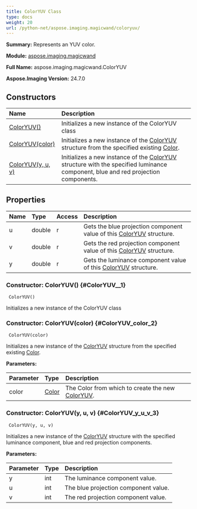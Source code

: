 ```yaml
---
title: ColorYUV Class
type: docs
weight: 20
url: /python-net/aspose.imaging.magicwand/coloryuv/
---
```


**Summary:** Represents an YUV color.

**Module:** [aspose.imaging.magicwand](/imaging/python-net/aspose.imaging.magicwand/)

**Full Name:** aspose.imaging.magicwand.ColorYUV

**Aspose.Imaging Version:** 24.7.0

## **Constructors**
| **Name** | **Description** |
| :- | :- |
| [ColorYUV()](#ColorYUV__1) | Initializes a new instance of the ColorYUV class |
| [ColorYUV(color)](#ColorYUV_color_2) | Initializes a new instance of the [ColorYUV](/imaging/python-net/aspose.imaging.magicwand/coloryuv/) structure from the specified existing [Color](/imaging/python-net/aspose.imaging/color/). |
| [ColorYUV(y, u, v)](#ColorYUV_y_u_v_3) | Initializes a new instance of the [ColorYUV](/imaging/python-net/aspose.imaging.magicwand/coloryuv/) structure with the specified luminance component, blue and red projection components. |
## **Properties**
| **Name** | **Type** | **Access** | **Description** |
| :- | :- | :- | :- |
| u | double | r | Gets the blue projection component value of this [ColorYUV](/imaging/python-net/aspose.imaging.magicwand/coloryuv/) structure. |
| v | double | r | Gets the red projection component value of this [ColorYUV](/imaging/python-net/aspose.imaging.magicwand/coloryuv/) structure. |
| y | double | r | Gets the luminance component value of this [ColorYUV](/imaging/python-net/aspose.imaging.magicwand/coloryuv/) structure. |


### Constructor: ColorYUV() {#ColorYUV__1}


```
 ColorYUV() 
```

Initializes a new instance of the ColorYUV class

### Constructor: ColorYUV(color) {#ColorYUV_color_2}


```
 ColorYUV(color) 
```

Initializes a new instance of the [ColorYUV](/imaging/python-net/aspose.imaging.magicwand/coloryuv/) structure from the specified existing [Color](/imaging/python-net/aspose.imaging/color/).

**Parameters:**

| Parameter | Type | Description |
| :- | :- | :- |
| color | [Color](/imaging/python-net/aspose.imaging/color) | The Color from which to create the new [ColorYUV](/imaging/python-net/aspose.imaging.magicwand/coloryuv/). |

### Constructor: ColorYUV(y, u, v) {#ColorYUV_y_u_v_3}


```
 ColorYUV(y, u, v) 
```

Initializes a new instance of the [ColorYUV](/imaging/python-net/aspose.imaging.magicwand/coloryuv/) structure with the specified luminance component, blue and red projection components.

**Parameters:**

| Parameter | Type | Description |
| :- | :- | :- |
| y | int | The luminance component value. |
| u | int | The blue projection component value. |
| v | int | The red projection component value. |

